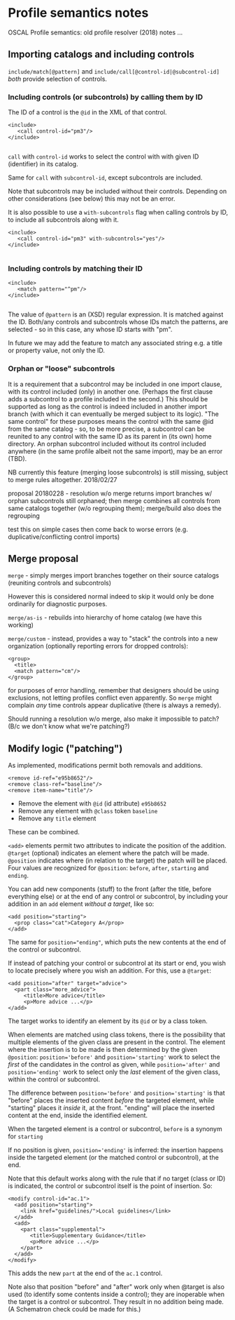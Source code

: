 # Profile semantics notes

OSCAL Profile semantics: old profile resolver (2018) notes ...

## Importing catalogs and including controls
`include/match[@pattern]` and `include/call[@control-id|@subcontrol-id]` *both* provide selection of controls.

### Including controls (or subcontrols) by calling them by ID

The ID of a control is the `@id` in the XML of that control.

```
<include>
   <call control-id="pm3"/>
</include>
      
```

`call` with `control-id` works to select the control with with given ID (identifier) in its catalog.

Same for `call` with `subcontrol-id`, except subcontrols are included.

Note that subcontrols may be included without their controls. Depending on other considerations (see below) this may not be an error.

It is also possible to use a `with-subcontrols` flag when calling controls by ID, to include all subcontrols along with it.


```
<include>
   <call control-id="pm3" with-subcontrols="yes"/>
</include>
      
```

### Including controls by matching their ID

```
<include>
   <match pattern="^pm"/>
</include>
      
```

The value of `@pattern` is an (XSD) regular expression. It is matched against the ID. Both/any controls and subcontrols whose IDs match the patterns, are selected - so in this case, any whose ID starts with "pm".

In future we may add the feature to match any associated string e.g. a title or property value, not only the ID.

### Orphan or "loose" subcontrols

It is a requirement that a subcontrol may be included in one import clause, with its control included (only) in another one. (Perhaps the first clause adds a subcontrol to a profile included in the second.) This should be supported as long as the control is indeed included in another import branch (with which it can eventually be merged subject to its logic). "The same control" for these purposes means the control with the same @id from the same catalog - so, to be more precise, a subcontrol can be reunited to any control with the same ID as its parent in (its own) home directory. An orphan subcontrol included without its control included anywhere (in the same profile albeit not the same import), may be an error (TBD).

NB currently this feature (merging loose subcontrols) is still missing, subject to merge rules altogether. 2018/02/27

proposal 20180228 - resolution w/o merge returns import branches w/ orphan subcontrols still orphaned; then merge combines all controls from same catalogs together (w/o regrouping them); merge/build also does the regrouping

test this on simple cases then come back to worse errors (e.g. duplicative/conflicting control imports)

## Merge proposal

`merge` - simply merges import branches together on their source catalogs (reuniting controls and subcontrols)

However this is considered normal indeed to skip it would only be done ordinarily for diagnostic purposes.

`merge/as-is` - rebuilds into hierarchy of home catalog (we have this working)

`merge/custom` - instead, provides a way to "stack" the controls into a new organization (optionally reporting errors for dropped controls):

```
<group>
  <title>
  <match pattern="cm"/>
</group>
```

for purposes of error handling, remember that designers should be using exclusions, not letting profiles conflict even apparently. So `merge` might complain *any* time controls appear duplicative (there is always a remedy).

Should running a resolution w/o merge, also make it impossible to patch? (B/c we don't know what we're patching?)

## Modify logic ("patching")

As implemented, modifications permit both removals and additions.


```
<remove id-ref="e95b8652"/>
<remove class-ref="baseline"/>
<remove item-name="title"/>
```

 * Remove the element with `@id` (id attribute) `e95b8652`
 * Remove any element with `@class` token `baseline`
 * Remove any `title` element

These can be combined.

`<add>` elements permit two attributes to indicate the position of the addition. `@target` (optional) indicates an element where the patch will be made. `@position` indicates where (in relation to the target) the patch will be placed. Four values are recognized for `@position`: `before`, `after`, `starting` and `ending`.

You can add new components (stuff) to the front (after the title, before everything else) or at the end of any control or subcontrol, by including your addition in an `add` element *without a target*, like so:

```
<add position="starting">
  <prop class="cat">Category A</prop>
</add>
```

The same for `position="ending"`, which puts the new contents at the end of the control or subcontrol.

If instead of patching your control or subcontrol at its start or end, you wish to locate precisely where you wish an addition. For this, use a `@target`:

```
<add position="after" target="advice">
  <part class="more_advice">
     <title>More advice</title>
     <p>More advice ...</p>
</add>
```

The target works to identify an element by its `@id` or by a class token.

When elements are matched using class tokens, there is the possibility that multiple elements of the given class are present in the control. The element where the insertion is to be made is then determined by the given `@position`:  `position='before'` and `position='starting'` work to select the *first* of the candidates in the control as given, while  `position='after'` and `position='ending'` work to select only the *last* element of the given class, within the control or subcontrol.

The difference between `position='before'` and `position='starting'` is that "before" places the inserted content *before* the targeted element, while "starting" places it *inside* it, at the front. "ending" will place the inserted content at the end, inside the identified element.

When the targeted element is a control or subcontrol, `before` is a synonym for `starting` 

If no position is given, `position='ending'` is inferred: the insertion happens inside the targeted element (or the matched control or subcontrol), at the end.

Note that this default works along with the rule that if no target (class or ID) is indicated, the control or subcontrol itself is the point of insertion. So:

```
<modify control-id="ac.1">
  <add position="starting">
    <link href="guidelines/">Local guidelines</link>
  </add>
  <add>
    <part class="supplemental">
       <title>Supplementary Guidance</title>
       <p>More advice ...</p>
    </part>       
  </add>
</modify>
```

This adds the new `part` at the end of the `ac.1` control.

Note also that position "before" and "after" work only when @target is also used (to identify some contents inside a control); they are inoperable when the target is a control or subcontrol. They result in no addition being made. (A Schematron check could be made for this.)

